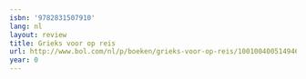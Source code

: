 ```yaml
---
isbn: '9782831507910'
lang: nl
layout: review
title: Grieks voor op reis
url: http://www.bol.com/nl/p/boeken/grieks-voor-op-reis/1001004005149466/index.html
year: 0
---
```


